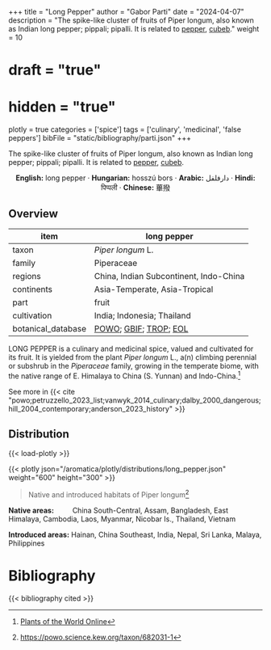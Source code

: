 +++
title = "Long Pepper"
author = "Gabor Parti"
date = "2024-04-07"
description = "The spike-like cluster of fruits of Piper longum, also known as Indian long pepper; pippali; pipalli. It is related to [pepper](../items/pepper), [cubeb](../items/cubeb)."
weight = 10
# draft = "true"
# hidden = "true"
plotly = true
categories = ['spice']
tags = ['culinary', 'medicinal', 'false peppers']
bibFile = "static/bibliography/parti.json"
+++

The spike-like cluster of fruits of Piper longum, also known as Indian long pepper; pippali; pipalli. It is related to [pepper](../items/pepper), [cubeb](../items/cubeb).

 [<i class="fab fa-wikipedia-w"></i>](https://en.wikipedia.org/wiki/Long_pepper)<center>

**English:** long pepper · **Hungarian:** hosszú bors · **Arabic:** <span class="arabic-text" dir="rtl">دارفلفل</span> · **Hindi:** <span class="devanagari-text">पिप्पली </span> · **Chinese:** <span class="traditional-chinese-text">蓽撥</span>

</center>

## Overview

|       item       |                                                                                    long pepper                                                                                   |
|------------------|----------------------------------------------------------------------------------------------------------------------------------------------------------------------------------|
|       taxon      |                                                                                 *Piper longum* L.                                                                                |
|      family      |                                                                                    Piperaceae                                                                                    |
|      regions     |                                                                      China, Indian Subcontinent, Indo-China                                                                      |
|    continents    |                                                                           Asia-Temperate, Asia-Tropical                                                                          |
|       part       |                                                                                       fruit                                                                                      |
|    cultivation   |                                                                            India; Indonesia; Thailand                                                                            |
|botanical_database|[POWO](https://powo.science.kew.org/taxon/682031-1); [GBIF](https://www.gbif.org/species/3086338); [TROP](https://tropicos.org/name/25000012); [EOL](https://eol.org/pages/489436)|

LONG PEPPER is a culinary and medicinal spice, valued and cultivated for its fruit. It is yielded from the plant *Piper longum* L., a(n) climbing perennial or subshrub in the *Piperaceae* family, growing in the temperate biome, with the native range of E. Himalaya to China (S. Yunnan) and Indo-China.[^powo_long pepper]

[^powo_long pepper]: [Plants of the World Online](https://powo.science.kew.org)

 See more in  {{< cite "powo;petruzzello_2023_list;vanwyk_2014_culinary;dalby_2000_dangerous;hill_2004_contemporary;anderson_2023_history" >}}



## Distribution

{{< load-plotly >}}

{{< plotly json="/aromatica/plotly/distributions/long_pepper.json" weight="600" height="300" >}}

>Native and introduced habitats of Piper longum[^powo]

[^powo]: https://powo.science.kew.org/taxon/682031-1

<p style="text-align:left;">

**Native areas:** &ensp; &ensp; &ensp; China South-Central, Assam, Bangladesh, East Himalaya, Cambodia, Laos, Myanmar, Nicobar Is., Thailand, Vietnam

**Introduced areas:** Hainan, China Southeast, India, Nepal, Sri Lanka, Malaya, Philippines

</p>



# Bibliography

{{< bibliography cited >}}

